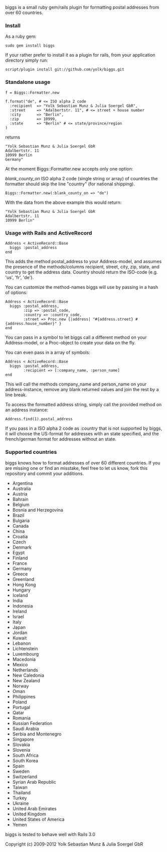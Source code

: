 biggs is a small ruby gem/rails plugin for formatting postal addresses from over 60 countries.

### Install

As a ruby gem:
   
    sudo gem install biggs
   
If your rather prefer to install it as a plugin for rails, from your application directory simply run:
   
    script/plugin install git://github.com/yolk/biggs.git

### Standalone usage
    
    f = Biggs::Formatter.new
    
    f.format("de", # <= ISO alpha 2 code
      :recipient  => "Yolk Sebastian Munz & Julia Soergel GbR", 
      :street     => "Adalbertstr. 11", # <= street + house number
      :city       => "Berlin",
      :zip        => 10999,
      :state      => "Berlin" # <= state/province/region
    )

returns
   
    "Yolk Sebastian Munz & Julia Soergel GbR
    Adalbertstr. 11
    10999 Berlin
    Germany"

At the moment Biggs::Formatter.new accepts only one option:

*blank_county_on* ISO alpha 2 code (single string or array) of countries the formatter should skip the line "country" (for national shipping).
   
    Biggs::Formatter.new(:blank_county_on => "de")
   
With the data from the above example this would return:

    "Yolk Sebastian Munz & Julia Soergel GbR
    Adalbertstr. 11
    10999 Berlin"

### Usage with Rails and ActiveRecord

    Address < ActiveRecord::Base
      biggs :postal_address
    end
   
This adds the method postal_address to your Address-model, and assumes the presence of the methods/columns recipient, street, city, zip, state, and country to get the address data. Country should return the ISO-code (e.g. 'us', 'fr', 'de'). 

You can customize the method-names biggs will use by passing in a hash of options:
   
    Address < ActiveRecord::Base
      biggs :postal_address, 
            :zip => :postal_code,
            :country => :country_code,
            :street => Proc.new {|address| "#{address.street} #{address.house_number}" }
    end
   
You can pass in a symbol to let biggs call a different method on your Address-model, or a Proc-object to create your data on the fly. 

You can even pass in a array of symbols:

    Address < ActiveRecord::Base
      biggs :postal_address, 
            :recipient => [:company_name, :person_name]
    end

This will call the methods company_name and person_name on your address-instance, remove any blank returned values and join the rest by a line break.

To access the formatted address string, simply call the provided method on an address instance:

    Address.find(1).postal_address
   
If you pass in a ISO alpha 2 code as :country that is not supported by biggs, it will choose the US-format for addresses with an state specified, and the french/german format for addresses without an state.
   
### Supported countries

biggs knows how to format addresses of over 60 different countries. If you are missing one or find an misstake, feel free to let us know, fork this repository and commit your additions.

* Argentina
* Australia
* Austria
* Bahrain
* Belgium
* Bosnia and Herzegovina
* Brazil
* Bulgaria
* Canada
* China
* Croatia
* Czech
* Denmark
* Egypt
* Finland
* France
* Germany
* Greece
* Greenland
* Hong Kong
* Hungary
* Iceland
* India
* Indonesia
* Ireland
* Israel
* Italy
* Japan
* Jordan
* Kuwait
* Lebanon
* Lichtenstein
* Luxembourg
* Macedonia
* Mexico
* Netherlands
* New Caledonia
* New Zealand
* Norway
* Oman
* Philippines
* Poland
* Portugal
* Qatar
* Romania
* Russian Federation
* Saudi Arabia
* Serbia and Montenegro
* Singapore
* Slovakia
* Slovenia
* South Africa
* South Korea
* Spain
* Sweden
* Switzerland
* Syrian Arab Republic
* Taiwan
* Thailand
* Turkey
* Ukraine
* United Arab Emirates
* United Kingdom
* United States of America
* Yemen

biggs is tested to behave well with Rails 3.0

Copyright (c) 2009-2012 Yolk Sebastian Munz & Julia Soergel GbR
